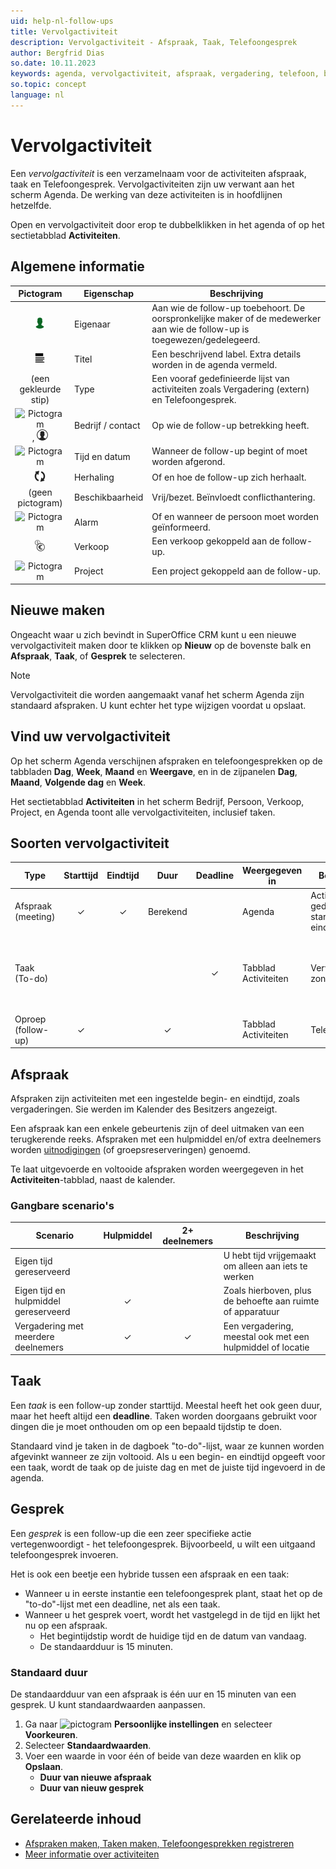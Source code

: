 ```yaml
---
uid: help-nl-follow-ups
title: Vervolgactiviteit
description: Vervolgactiviteit - Afspraak, Taak, Telefoongesprek
author: Bergfrid Dias
so.date: 10.11.2023
keywords: agenda, vervolgactiviteit, afspraak, vergadering, telefoon, bellen
so.topic: concept
language: nl
---
```


# Vervolgactiviteit

Een *vervolgactiviteit* is een verzamelnaam voor de activiteiten afspraak, taak en Telefoongesprek. Vervolgactiviteiten zijn uw verwant aan het scherm Agenda. De werking van deze activiteiten is in hoofdlijnen hetzelfde.

Open en vervolgactiviteit door erop te dubbelklikken in het agenda of op het sectietabblad **Activiteiten**.

## Algemene informatie

| Pictogram | Eigenschap | Beschrijving |
|:-:|---|---|
| ![Pictogram][img9]| Eigenaar | Aan wie de follow-up toebehoort. De oorspronkelijke maker of de medewerker aan wie de follow-up is toegewezen/gedelegeerd. |
| ![Pictogram][img3]| Titel | Een beschrijvend label. Extra details worden in de agenda vermeld. |
| (een gekleurde stip) | Type | Een vooraf gedefinieerde lijst van activiteiten zoals Vergadering (extern) en Telefoongesprek. |
| ![Pictogram][img7], ![Pictogram][img8] | Bedrijf / contact | Op wie de follow-up betrekking heeft. |
| ![Pictogram][img10]| Tijd en datum | Wanneer de follow-up begint of moet worden afgerond. |
| ![Pictogram][img4]| Herhaling | Of en hoe de follow-up zich herhaalt. |
| (geen pictogram) | Beschikbaarheid | Vrij/bezet. Beïnvloedt conflicthantering. |
| ![Pictogram][img2] | Alarm | Of en wanneer de persoon moet worden geïnformeerd. |
| ![Pictogram][img5] | Verkoop | Een verkoop gekoppeld aan de follow-up. |
| ![Pictogram][img6] | Project | Een project gekoppeld aan de follow-up. |

## Nieuwe maken

Ongeacht waar u zich bevindt in SuperOffice CRM kunt u een nieuwe vervolgactiviteit maken door te klikken op **Nieuw** op de bovenste balk en **Afspraak**, **Taak**, of **Gesprek** te selecteren.

> [!NOTE]
> Vervolgactiviteit die worden aangemaakt vanaf het scherm Agenda zijn standaard afspraken. U kunt echter het type wijzigen voordat u opslaat.

## Vind uw vervolgactiviteit

Op het scherm Agenda verschijnen afspraken en telefoongesprekken op de tabbladen **Dag**, **Week**, **Maand** en **Weergave**, en in de zijpanelen **Dag**, **Maand**, **Volgende dag** en **Week**.

Het sectietabblad **Activiteiten** in het scherm Bedrijf, Persoon, Verkoop, Project, en Agenda toont alle vervolgactiviteiten, inclusief taken.

## Soorten vervolgactiviteit

| Type | Starttijd | Eindtijd | Duur | Deadline | Weergegeven in | Beschrijving | Voorbeeld |
|---|:-:|:-:|:-:|:-:|---|---|---|
| Afspraak (meeting) | &#10003; | &#10003; | Berekend | | Agenda | Activiteit met gedefinieerde start- en eindtijd | Externe vergadering met leverancier |
| Taak (To-do) | | | | &#10003; | Tabblad Activiteiten | Vervolgactiviteit zonder starttijd | Herinnering voor zaken die op een bepaalde tijd moeten zijn afgerond |
| Oproep (follow-up) | &#10003; | | &#10003; | | Tabblad Activiteiten | Telefoongesprek | Inkomend gesprek van klant |

## <a id="apt" />Afspraak

Afspraken zijn activiteiten met een ingestelde begin- en eindtijd, zoals vergaderingen. Sie werden im Kalender des Besitzers angezeigt.

Een afspraak kan een enkele gebeurtenis zijn of deel uitmaken van een terugkerende reeks. Afspraken met een hulpmiddel en/of extra deelnemers worden [uitnodigingen][5] (of groepsreserveringen) genoemd.

Te laat uitgevoerde en voltooide afspraken worden weergegeven in het **Activiteiten**-tabblad, naast de kalender.

### Gangbare scenario's

| Scenario | Hulpmiddel | 2+ deelnemers | Beschrijving |
|---|:-:|:-:|---|
| Eigen tijd gereserveerd | | | U hebt tijd vrijgemaakt om alleen aan iets te werken |
| Eigen tijd en hulpmiddel gereserveerd | &#10003; | | Zoals hierboven, plus de behoefte aan ruimte of apparatuur |
| Vergadering met meerdere deelnemers | &#10003; | &#10003; | Een vergadering, meestal ook met een hulpmiddel of locatie |

## <a id="task" />Taak

Een *taak* is een follow-up zonder starttijd. Meestal heeft het ook geen duur, maar het heeft altijd een **deadline**. Taken worden doorgaans gebruikt voor dingen die je moet onthouden om op een bepaald tijdstip te doen.

Standaard vind je taken in de dagboek "to-do"-lijst, waar ze kunnen worden afgevinkt wanneer ze zijn voltooid. Als u een begin- en eindtijd opgeeft voor een taak, wordt de taak op de juiste dag en met de juiste tijd ingevoerd in de agenda.

## <a id="call" />Gesprek

Een *gesprek* is een follow-up die een zeer specifieke actie vertegenwoordigt - het telefoongesprek. Bijvoorbeeld, u wilt een uitgaand telefoongesprek invoeren.

Het is ook een beetje een hybride tussen een afspraak en een taak:

* Wanneer u in eerste instantie een telefoongesprek plant, staat het op de "to-do"-lijst met een deadline, net als een taak.
* Wanneer u het gesprek voert, wordt het vastgelegd in de tijd en lijkt het nu op een afspraak.
  * Het begintijdstip wordt de huidige tijd en de datum van vandaag.
  * De standaardduur is 15 minuten.

### Standaard duur

De standaardduur van een afspraak is één uur en 15 minuten van een gesprek. U kunt standaardwaarden aanpassen.

1. Ga naar ![pictogram][img14] **Persoonlijke instellingen** en selecteer **Voorkeuren**.
1. Selecteer **Standaardwaarden**.
1. Voer een waarde in voor één of beide van deze waarden en klik op **Opslaan**.
    * **Duur van nieuwe afspraak**
    * **Duur van nieuw gesprek**

## Gerelateerde inhoud

* [Afspraken maken, Taken maken, Telefoongesprekken registreren][2]
* [Meer informatie over activiteiten][4]

<!-- Referenced links -->
<!-- Referenced links -->
[2]: create-follow-up.md
[4]: ../../learn/basics/activity.md
[5]: invitation/index.md

<!-- Referenced images -->
[img2]: ../../../../common/icons/diary-alarm.png
[img3]: ../../../../common/icons/title.png
[img4]: ../../../../common/icons/diary-recurring-transparent.png
[img5]: ../../../../common/icons/sale.png
[img6]: ../../../../common/icons/singlecolour/project.png
[img7]: ../../../../common/icons/singlecolour/contact.png
[img8]: ../../../../common/icons/person.png
[img9]: ../../../../common/icons/associate-current.png
[img10]: ../../../../common/icons/now.png
[img14]: ../../../media/icons/personal-settings-small.png
